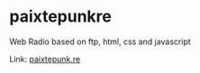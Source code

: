 # paixtepunkre
Web Radio based on ftp, html, css and javascript

Link: [paixtepunk.re](paixtepunk.re)
